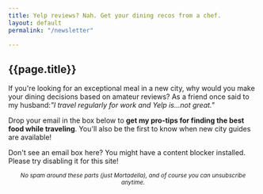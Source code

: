 ```yaml
---
title: Yelp reviews? Nah. Get your dining recos from a chef.
layout: default
permalink: "/newsletter"

---
```

<h2>{{page.title}}</h2>

If you're looking for an exceptional meal in a new city, why would you  make your dining decisions based on amateur reviews? As a friend once said to my husband:_"I travel regularly for work and Yelp is...not great."_

Drop your email in the box below to <strong>get my pro-tips for finding the best food while traveling</strong>. You'll also be the first to know when new city guides are available!

<div class="rm-area-newsletter">Don't see an email box here? You might have a content blocker installed. Please try disabling it for this site!</div>

<p style="text-align:center;"><small><em>No spam around these parts (just Mortadella), and of course you can unsubscribe anytime.</em></small></p>

<style type="text/css">
.rm-inline .rm-main\[data-v-9969fc36\] {
padding: 0 0 20px 0 !important;
}
</style>